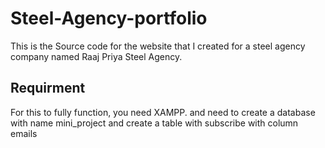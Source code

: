 # Steel-Agency-portfolio
This is the Source code for the website that I created for a steel agency company named Raaj Priya Steel Agency.

## Requirment
For this to fully function, you need XAMPP. and need to create a database with name mini_project and create a table with subscribe with column emails
